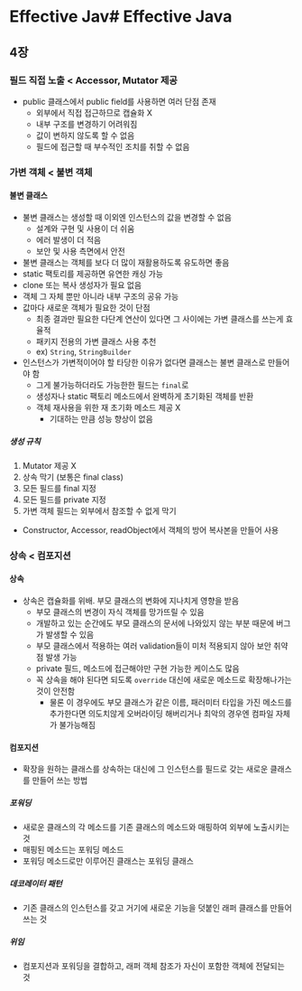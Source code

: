# Effective Jav# Effective Java

## 4장
### 필드 직접 노출 < Accessor, Mutator 제공
- public 클래스에서 public field를 사용하면 여러 단점 존재
  - 외부에서 직접 접근하므로 캡슐화 X
  - 내부 구조를 변경하기 어려워짐
  - 값이 변하지 않도록 할 수 없음
  - 필드에 접근할 때 부수적인 조치를 취할 수 없음

### 가변 객체 < 불변 객체
#### 불변 클래스
- 불변 클래스는 생성할 때 이외엔 인스턴스의 값을 변경할 수 없음
  - 설계와 구현 및 사용이 더 쉬움
  - 에러 발생이 더 적음
  - 보안 및 사용 측면에서 안전
- 불변 클래스는 객체를 보다 더 많이 재활용하도록 유도하면 좋음
- static 팩토리를 제공하면 유연한 캐싱 가능
- clone 또는 복사 생성자가 필요 없음
- 객체 그 자체 뿐만 아니라 내부 구조의 공유 가능
- 값마다 새로운 객체가 필요한 것이 단점
  - 최종 결과만 필요한 다단계 연산이 있다면 그 사이에는 가변 클래스를 쓰는게 효율적
  - 패키지 전용의 가변 클래스 사용 추천
  - ex) `String`, `StringBuilder`
- 인스턴스가 가변적이어야 할 타당한 이유가 없다면 클래스는 불변 클래스로 만들어야 함
  - 그게 불가능하더라도 가능한한 필드는 `final`로
  - 생성자나 static 팩토리 메소드에서 완벽하게 초기화된 객체를 반환
  - 객체 재사용을 위한 재 초기화 메소드 제공 X
    - 기대하는 만큼 성능 향상이 없음

##### 생성 규칙
1. Mutator 제공 X
2. 상속 막기 (보통은 final class)
3. 모든 필드를 final 지정
4. 모든 필드를 private 지정
5. 가변 객체 필드는 외부에서 참조할 수 없게 막기
  - Constructor, Accessor, readObject에서 객체의 방어 복사본을 만들어 사용

### 상속 < 컴포지션
#### 상속
- 상속은 캡슐화를 위배. 부모 클래스의 변화에 지나치게 영향을 받음
  - 부모 클래스의 변경이 자식 객체를 망가뜨릴 수 있음
  - 개발하고 있는 순간에도 부모 클래스의 문서에 나와있지 않는 부분 때문에 버그가 발생할 수 있음
  - 부모 클래스에서 적용하는 여러 validation들이 미처 적용되지 않아 보안 취약점 발생 가능
  - private 필드, 메소드에 접근해야만 구현 가능한 케이스도 많음
  - 꼭 상속을 해야 된다면 되도록 `override` 대신에 새로운 메소드로 확장해나가는 것이 안전함
    - 물론 이 경우에도 부모 클래스가 같은 이름, 패러미터 타입을 가진 메소드를 추가한다면 의도치않게 오버라이딩 해버리거나 최악의 경우엔 컴파일 자체가 불가능해짐

#### 컴포지션
- 확장을 원하는 클래스를 상속하는 대신에 그 인스턴스를 필드로 갖는 새로운 클래스를 만들어 쓰는 방법

##### 포워딩
- 새로운 클래스의 각 메소드를 기존 클래스의 메소드와 매핑하여 외부에 노출시키는 것
- 매핑된 메소드는 포워딩 메소드
- 포워딩 메소드로만 이루어진 클래스는 포워딩 클래스

##### 데코레이터 패턴
- 기존 클래스의 인스턴스를 갖고 거기에 새로운 기능을 덧붙인 래퍼 클래스를 만들어 쓰는 것

##### 위임
- 컴포지션과 포워딩을 결합하고, 래퍼 객체 참조가 자신이 포함한 객체에 전달되는 것